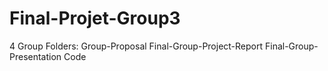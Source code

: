 # Final-Projet-Group3
4 Group Folders:
Group-Proposal
Final-Group-Project-Report
Final-Group-Presentation
Code
